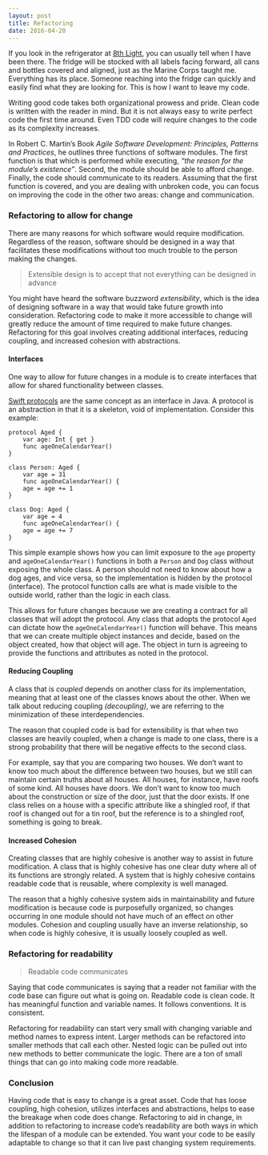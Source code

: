 ```yaml
---
layout: post
title: Refactoring
date: 2016-04-20
---
```


If you look in the refrigerator at [8th Light](www.8thlight.com), you can usually tell when I have been there. The fridge will be stocked with all labels facing forward, all cans and bottles covered and aligned, just as the Marine Corps taught me. Everything has its place. Someone reaching into the fridge can quickly and easily find what they are looking for. This is how I want to leave my code. 

Writing good code takes both organizational prowess and pride. Clean code is written with the reader in mind. But it is not always easy to write perfect code the first time around. Even TDD code will require changes to the code as its complexity increases. 

In Robert C. Martin’s Book *Agile Software Development: Principles, Patterns and Practices*, he outlines three functions of software modules. The first function is that which is performed while executing, *“the reason for the module’s existence”*. Second, the module should be able to afford change. Finally, the code should communicate to its readers. Assuming that the first function is covered, and you are dealing with unbroken code, you can focus on improving the code in the other two areas: change and communication. 

### Refactoring to allow for change

There are many reasons for which software would require modification. Regardless of the reason, software should be designed in a way that facilitates these modifications without too much trouble to the person making the changes. 

> Extensible design is to accept that not everything can be designed in advance

You might have heard the software buzzword *extensibility*, which is the idea of designing software in a way that would take future growth into consideration. Refactoring code to make it more accessible to change will greatly reduce the amount of time required to make future changes. Refactoring for this goal involves creating additional interfaces, reducing coupling, and increased cohesion with abstractions. 

#### Interfaces

One way to allow for future changes in a module is to create interfaces that allow for shared functionality between classes. 

[Swift protocols](https://developer.apple.com/library/ios/documentation/Swift/Conceptual/Swift_Programming_Language/Protocols.html) are the same concept as an interface in Java. A protocol is an abstraction in that it is a skeleton, void of implementation. Consider this example:

```
protocol Aged {
    var age: Int { get }
    func ageOneCalendarYear()
}

class Person: Aged {
    var age = 31
    func ageOneCalendarYear() { 
    age = age += 1
}

class Dog: Aged {
    var age = 4
    func ageOneCalendarYear() { 
    age = age += 7
}
```

This simple example shows how you can limit exposure to the `age` property and `ageOneCalendarYear()` functions in both a `Person` and `Dog` class without exposing the whole class. A person should not need to know about how a dog ages, and vice versa, so the implementation is hidden by the protocol (interface). The protocol function calls are what is made visible to the outside world, rather than the logic in each class. 

This allows for future changes because we are creating a contract for all classes that will adopt the protocol. Any class that adopts the protocol `Aged` can dictate how the `ageOneCalendarYear()` function will behave. This means that we can create multiple object instances and decide, based on the object created, how that object will age. The object in turn is agreeing to provide the functions and attributes as noted in the protocol. 
 
#### Reducing Coupling

A class that is *coupled* depends on another class for its implementation, meaning that at least one of the classes knows about the other. When we talk about reducing coupling *(decoupling)*, we are referring to the minimization of these interdependencies. 

The reason that coupled code is bad for extensibility is that when two classes are heavily coupled, when a change is made to one class, there is a strong probability that there will be negative effects to the second class. 

For example, say that you are comparing two houses. We don’t want to know too much about the difference between two houses, but we still can maintain certain truths about all houses. All houses, for instance, have roofs of some kind. All houses have doors. We don’t want to know too much about the construction or size of the door, just that the door exists. If one class relies on a house with a specific attribute like a shingled roof, if that roof is changed out for a tin roof, but the reference is to a shingled roof, something is going to break. 

#### Increased Cohesion

Creating classes that are highly cohesive is another way to assist in future modification. A class that is highly cohesive has one clear duty where all of its functions are strongly related. A system that is highly cohesive contains readable code that is reusable, where complexity is well managed. 

The reason that a highly cohesive system aids in maintainability and future modification is because code is purposefully organized, so changes occurring in one module should not have much of an effect on other modules. Cohesion and coupling usually have an inverse relationship, so when code is highly cohesive, it is usually loosely coupled as well. 

### Refactoring for readability

> Readable code communicates

Saying that code communicates is saying that a reader not familiar with the code base can figure out what is going on. Readable code is clean code. It has meaningful function and variable names. It follows conventions. It is consistent. 

Refactoring for readability can start very small with changing variable and method names to express intent. Larger methods can be refactored into smaller methods that call each other. Nested logic can be pulled out into new methods to better communicate the logic. There are a ton of small things that can go into making code more readable. 

### Conclusion

Having code that is easy to change is a great asset. Code that has loose coupling, high cohesion, utilizes interfaces and abstractions, helps to ease the breakage when code does change. Refactoring to aid in change, in addition to refactoring to increase code’s readability are both ways in which the lifespan of a module can be extended. You want your code to be easily adaptable to change so that it can live past changing system requirements. 
